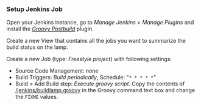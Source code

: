 ### Setup Jenkins Job

Open your Jenkins instance, go to _Manage Jenkins_ > _Manage Plugins_ and install the [_Groovy Postbuild_](https://wiki.jenkins-ci.org/display/JENKINS/Groovy+Postbuild+Plugin) plugin.

Create a new View that contains all the jobs you want to summarize the build status on the lamp.

Create a new Job (type: _Freestyle project_) with following settings:
* Source Code Management: _none_
* Build Triggers: _Build periodically_, Schedule: "`* * * * *`"
* Build > Add Build step: _Execute groovy script_. Copy the contents of [/jenkins/buildlamp.groovy](buildlamp.groovy) in the Groovy command text box and change the `FIXME` values.
